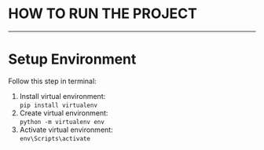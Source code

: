 <h1>HOW TO RUN THE PROJECT</h1>
<hr>
<h1>Setup Environment</h1>
<p>Follow this step in terminal:</p>
<ol>
    <li>Install virtual environment:<br><code>pip install virtualenv</code></li>
    <li>Create virtual environment:<br><code>python -m virtualenv env</code></li>
    <li>Activate virtual environment:<br><code>env\Scripts\activate</code></li>
</ol>

